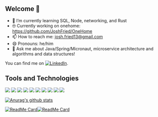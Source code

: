 
## Welcome 👋

- 🌱 I’m currently learning SQL, Node, networking, and Rust
- :nerd_face:	Currently working on onehome: https://github.com/JoshFried/OneHome
- 📫 How to reach me: josh.fried13@gmail.com
- 😄 Pronouns: he/him
- 💬 Ask me about Java/Spring/Micronaut, microservice architecture and algorithms and data structures!
<!-- Actual text -->

You can find me on [![LinkedIn][2.2]][2].

## Tools and Technologies

![](https://img.shields.io/badge/OS-Fedora-informational?style=flat&logo=<LOGO_NAME>&logoColor=white&color=2bbc8a)
![](https://img.shields.io/badge/Editor-IntelliJ-informational?style=flat&logo=<LOGO_NAME>&logoColor=white&color=2bbc8a)
![](https://img.shields.io/badge/Code-Java-informational?style=flat&logo=<LOGO_NAME>&logoColor=white&color=2bbc8a)
![](https://img.shields.io/badge/Code-Python-informational?style=flat&logo=<LOGO_NAME>&logoColor=white&color=2bbc8a)
![](https://img.shields.io/badge/Code-Javascript-informational?style=flat&logo=<LOGO_NAME>&logoColor=white&color=2bbc8a)
![](https://img.shields.io/badge/Code-PHP-informational?style=flat&logo=<LOGO_NAME>&logoColor=white&color=2bbc8a)
![](https://img.shields.io/badge/Shell-zsh-informational?style=flat&logo=<LOGO_NAME>&logoColor=white&color=2bbc8a)
![](https://img.shields.io/badge/Tools-Cassandra-informational?style=flat&logo=<LOGO_NAME>&logoColor=white&color=2bbc8a)
![](https://img.shields.io/badge/Tools-MySQL-informational?style=flat&logo=<LOGO_NAME>&logoColor=white&color=2bbc8a)
![](https://img.shields.io/badge/Tools-PostgreSQL-informational?style=flat&logo=<LOGO_NAME>&logoColor=white&color=2bbc8a)


<!-- Icons -->

[2.2]: https://raw.githubusercontent.com/MartinHeinz/MartinHeinz/master/linkedin-3-16.png (LinkedIn icon without padding)

<!-- Links to your social media accounts -->

[2]: https://www.linkedin.com/in/josh-fried/



<!-- Icons
**JoshFried/JoshFried** is a ✨ _special_ ✨ repository because its `README.md` (this file) appears on your GitHub profile.


Here are some ideas to get you started:
- 👯 I’m looking to collaborate on ...
- 🤔 I’m looking for help with ...

 ...
 [![Top Langs](https://github-readme-stats.vercel.app/api/top-langs/?username=JoshFried&count_private=True&theme=dark&count=10&hide=php,html)](https://github.com/anuraghazra/github-readme-stats)
-->

[![Anurag's github stats](https://github-readme-stats.vercel.app/api?username=joshfried&count_private=True&show_icons=true&theme=dark)](https://github.com/joshfried)

[![ReadMe Card](https://github-readme-stats.vercel.app/api/pin/?username=joshfried&repo=soen341&theme=dark)](https://github.com/joshfried/soen341)[![ReadMe Card](https://github-readme-stats.vercel.app/api/pin/?username=joshfried&repo=SOEN343&theme=dark)](https://github.com/JoshFried/SOEN343)




<!--

&#12288; (linebreak)
<!--
// can add c ustom skills here  can find more styles at shields.io and icons at simpleicons.org

-->
</div>
